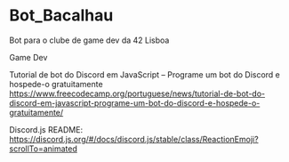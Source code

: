 # Bot_Bacalhau
Bot para o clube de game dev da 42 Lisboa


Game Dev

Tutorial de bot do Discord em JavaScript – Programe um bot do Discord e hospede-o gratuitamente
https://www.freecodecamp.org/portuguese/news/tutorial-de-bot-do-discord-em-javascript-programe-um-bot-do-discord-e-hospede-o-gratuitamente/


Discord.js README:
https://discord.js.org/#/docs/discord.js/stable/class/ReactionEmoji?scrollTo=animated
